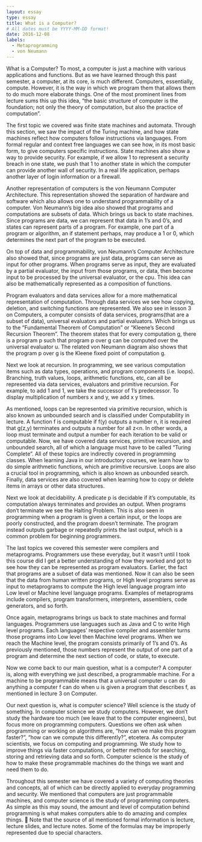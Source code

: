 ```yaml
---
layout: essay
type: essay
title: What is a Computer?
# All dates must be YYYY-MM-DD format!
date: 2016-12-08
labels:
  - Metaprogramming
  - von Neumann
---
```


What is a Computer?
    To most, a computer is just a machine with various applications and functions. But as we have learned through this past semester, a computer, at its core, is much different. Computers, essentially, compute. However, it is the way in which we program them that allows them to do much more elaborate things. One of the most prominent lines from lecture sums this up this idea, “the basic structure of computer is the foundation; not only the theory of computation, but also the practice of computation”.
    
   The first topic we covered was finite state machines and automata. Through this section, we saw the impact of the Turing machine, and how state machines reflect how computers follow instructions via languages. From formal regular and context free languages we can see how, in its most basic form, to give computers specific instructions. State machines also show a way to provide security. For example, if we allow 1 to represent a security breach in one state, we push that 1 to another state in which the computer can provide another wall of security. In a real life application, perhaps another layer of login information or a firewall. 
    
   Another representation of computers is the von Neumann Computer Architecture. This representation showed the separation of hardware and software which also allows one to understand programmability of a computer. Von Neumann’s big idea also showed that programs and computations are subsets of data. Which brings us back to state machines. Since programs are data, we can represent that data in 1’s and 0’s, and states can represent parts of a program. For example, one part of a program or algorithm, an if statement perhaps, may produce a 1 or 0, which determines the next part of the program to be executed. 
   
   On top of data and programmability, von Neumann’s Computer Architecture also showed that, since programs are just data, programs can serve as input for other programs. When programs serve as input, they are evaluated by a partial evaluator, the input from those programs, or data, then become input to be processed by the universal evaluator, or the cpu. This idea can also be mathematically represented as a composition of functions.
   
   Program evaluators and data services allow for a more mathematical representation of computation. Through data services we see how copying, deletion, and switching functions are represented. We also see in lesson 3 on Computers, a computer consists of data services, programs(that are a subset of data), universal evaluators and partial evaluators. Which brings us to the “Fundamental Theorem of Computation” or “Kleene’s Second Recursion Theorem”. The theorem states that for every computation g, there is a program p such that program p over g can be computed over the universal evaluator u. The related von Neumann diagram also shows that the program p over g is the Kleene fixed point of computation g. 
   
   Next we look at recursion. In programming, we see various computation items such as data types, operations, and program components (i.e. loops). Branching, truth values, loops, arithmetic functions, etc, can all be represented via data services, evaluators and primitive recursion. For example, to add 1 and 1, we take the successor of 1’s predecessor. To display multiplication of numbers x and y, we add x y times. 
   
   As mentioned, loops can be represented via primitive recursion, which is also known as unbounded search and is classified under Computability in lecture. A function f is computable if f(y) outputs a number n, it is required that g(z,y) terminates and outputs a number for all z<n. In other words, a loop must terminate and output a number for each iteration to be valid or computable. 
Now, we have covered data services, primitive recursion, and unbounded search, all of which a language must have to be called “Turing Complete”. All of these topics are indirectly covered in programming classes. When learning Java in our introductory courses, we learn how to do simple arithmetic functions, which are primitive recursive. Loops are also a crucial tool in programming, which is also known as unbounded search. Finally, data services are also covered when learning how to copy or delete items in arrays or other data structures. 

  Next we look at decidability. A predicate p is decidable if it’s computable, its computation always terminates and provides an output. When programs don’t terminate we see the Halting Problem. This is also seen in programming when a program is given a certain input, or the loops are poorly constructed, and the program doesn’t terminate. The program instead outputs garbage or repeatedly prints the last output, which is a common problem for beginning programmers. 
  
  The last topics we covered this semester were compilers and metaprograms. Programmers use these everyday, but it wasn’t until I took this course did I get a better understanding of how they worked and got to see how they can be represented as program evaluators. Earlier, the fact that programs are a subset of data was mentioned. Now it can also be seen that the data from human written programs, or High level programs serve as input to metaprograms to compute the High level language program into  Low level or Machine level language programs. Examples of metaprograms include compilers, program transformers, interpreters, assemblers, code generators, and so forth. 
  
  Once again, metaprograms brings us back to state machines and formal languages. Programmers use languages such as Java and C to write High level programs. Each languages’ respective compiler and assembler turns those programs into Low level then Machine level programs. When we reach the Machine level, the program consists primarily of 1’s and 0’s. As previously mentioned, those numbers represent the output of one part of a program and determine the next section of code, or state, to execute. 
  
  Now we come back to our main question, what is a computer? A computer is, along with everything we just described, a programmable machine. For a machine to be programmable means that a universal computer u can do anything a computer f can do when u is given a program that describes f, as mentioned in lecture 3 on Computer.
  
  Our next question is, what is computer science? Well science is the study of something. In computer science we study computers. However, we don’t study the hardware too much (we leave that to the computer engineers), but focus more on programming computers. Questions we often ask when programming or working on algorithms are, “how can we make this program faster?”, “how can we compute this differently?”, etcetera. As computer scientists, we focus on computing and programming. We study how to improve things via faster computations, or better methods for searching, storing and retrieving data and so forth. Computer science is the study of how to make these programmable machines do the things we want and need them to do. 
  
  Throughout this semester we have covered a variety of computing theories and concepts, all of which can be directly applied to everyday programming and security. We mentioned that computers are just programmable machines, and computer science is the study of programming computers. As simple as this may sound, the amount and level of computation behind programming is what makes computers able to do amazing and complex things. 

Note that the source of all mentioned formal information is lecture, lecture slides, and lecture notes. Some of the formulas may be improperly represented due to special characters. 
